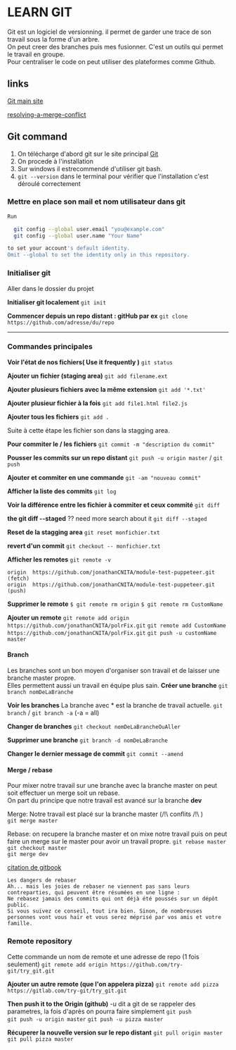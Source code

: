 # LEARN GIT

Git est un logiciel de versionning. il permet de garder une trace de son travail sous la forme d'un arbre.     
On peut creer des branches puis mes fusionner. C'est un outils qui permet le travail en groupe.     
Pour centraliser le code on peut utiliser des plateformes comme Github.


## links

[Git main site](https://git-scm.com/)

[resolving-a-merge-conflict](https://help.github.com/articles/resolving-a-merge-conflict-using-the-command-line/])


## Git command

1. On télécharge d'abord git sur le site principal [Git](https://git-scm.com/)
2. On procede à l'installation
3. Sur windows il estrecommendé d'utiliser git bash.
4. `git --version` dans le terminal pour vérifier que l'installation c'est déroulé correctement

### Mettre en place son mail et nom utilisateur dans git
```bash
Run

  git config --global user.email "you@example.com"
  git config --global user.name "Your Name"

to set your account's default identity.
Omit --global to set the identity only in this repository.

```

### Initialiser git

Aller dans le dossier du projet  

**Initialiser git localement**
`git init`

**Commencer depuis un repo distant : gitHub par ex**
`git clone https://github.com/adresse/du/repo`

---
### Commandes principales

**Voir l'état de nos fichiers( Use it frequently )**
`git status`

**Ajouter un fichier (staging area)**
`git add filename.ext`

**Ajouter plusieurs fichiers avec la même extension**
`git add '*.txt'`

**Ajouter plusieur fichier à la fois**
`git add file1.html file2.js`

**Ajouter tous les fichiers**
`git add .`

Suite à cette étape les fichier son dans la stagging area.

**Pour commiter le / les fichiers**
`git commit -m "description du commit"`

**Pousser les commits sur un repo distant**
`git push -u origin master` / `git push`


**Ajouter et commiter en une commande**
`git -am "nouveau commit"`

**Afficher la liste des commits**
`git log`

**Voir la différence entre les fichier à commiter et ceux commité**
`git diff`

**the git diff --staged**
?? need more search about it
`git diff --staged`

**Reset de la stagging area**
`git reset monfichier.txt`

**revert d'un commit**
`git checkout -- monfichier.txt`

**Afficher les remotes**
`git remote -v`
```
origin  https://github.com/jonathanCNITA/module-test-puppeteer.git (fetch)
origin  https://github.com/jonathanCNITA/module-test-puppeteer.git (push)
```
**Supprimer le remote**
`$ git remote rm origin`
`$ git remote rm CustomName`

**Ajouter un remote**
`git remote add origin https://github.com/jonathanCNITA/polrFix.git`
`git remote add CustomName https://github.com/jonathanCNITA/polrFix.git`
`git push -u customName master`


#### Branch
Les branches sont un bon moyen d'organiser son travail et de laisser une branche master propre.    
Elles permettent aussi un travail en équipe plus sain.
**Créer une branche**
`git branch nomDeLaBranche`

**Voir les branches**
La branche avec * est la branche de travail actuelle.
`git branch` / `git branch -a` (-a = all)

**Changer de branches**
`git checkout nomDeLaBrancheOuAller`

**Supprimer une branche**
`git branch -d nomDeLaBranche`

**Changer le dernier message de commit**
`git commit --amend`


#### Merge / rebase
Pour mixer notre travail sur une branche avec la branche master on peut soit effectuer un merge soit un rebase.     
On part du principe que notre travail est avancé sur la branche **dev**      

Merge: Notre travail est placé sur la branche master (/!\ conflits /!\ )          
`git merge master`

Rebase: on recupere la branche master et on mixe notre travail puis on peut faire un merge sur le master pour avoir un travail propre.
`git rebase master`     
`git checkout master`    
`git merge dev`

[citation de gitbook](https://git-scm.com/book/fr/v1/Les-branches-avec-Git-Rebaser)
````
Les dangers de rebaser
Ah... mais les joies de rebaser ne viennent pas sans leurs contreparties, qui peuvent être résumées en une ligne :
Ne rebasez jamais des commits qui ont déjà été poussés sur un dépôt public.
Si vous suivez ce conseil, tout ira bien. Sinon, de nombreuses personnes vont vous haïr et vous serez méprisé par vos amis et votre famille.
````

### Remote repository

Cette commande un nom de remote et une adresse de repo (1 fois seulement)
`git remote add origin https://github.com/try-git/try_git.git`

**Ajouter un autre remote (que l'on appelera pizza)**
`git remote add pizza https://gitlab.com/try-git/try_git.git`

**Then push it to the Origin (github)**
-u dit a git de se rappeler des parametres, la fois d'après on pourra faire simplement `git push`     
`git push -u origin master`
`git push -u pizza master`

**Récuperer la nouvelle version sur le repo distant**
`git pull origin master`
`git pull pizza master`

